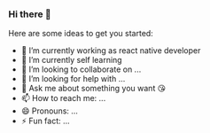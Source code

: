 ### Hi there 👋

<!--
**roth-dev/roth-dev** is a ✨ _special_ ✨ repository because its `README.md` (this file) appears on your GitHub profile.
-->
Here are some ideas to get you started:

- 🔭 I’m currently working as react native developer
- 🌱 I’m currently self learning
- 👯 I’m looking to collaborate on ...
- 🤔 I’m looking for help with ...
- 💬 Ask me about something you want 😘
- 📫 How to reach me: ...
- 😄 Pronouns: ...
- ⚡ Fun fact: ...

